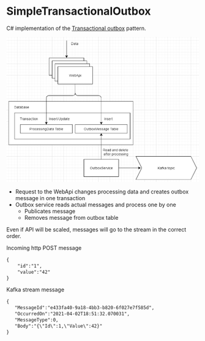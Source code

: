 # SimpleTransactionalOutbox
C# implementation of the [Transactional outbox](https://microservices.io/patterns/data/transactional-outbox.html) pattern.

![Outbox](Outbox.png) 

* Request to the WebApi changes processing data and creates outbox message in one transaction
* Outbox service reads actual messages and process one by one 
    * Publicates message
    * Removes message from outbox table  

Even if API will be scaled, messages will go to the stream in the correct order.

Incoming http POST message
```
{
    "id":"1",
    "value":"42"
}
```

Kafka stream message
```
{
   "MessageId":"e433fa40-9a18-4bb3-b820-6f027e7f585d",
   "OccurredOn":"2021-04-02T18:51:32.070031",
   "MessageType":0,
   "Body":"{\"Id\":1,\"Value\":42}"
}
```
